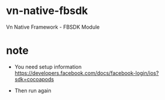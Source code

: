 # vn-native-fbsdk
Vn Native Framework - FBSDK Module

# note 

- You need setup information https://developers.facebook.com/docs/facebook-login/ios?sdk=cocoapods

- Then run again
